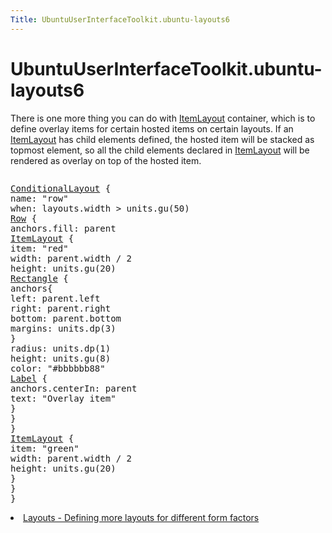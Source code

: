 ```yaml
---
Title: UbuntuUserInterfaceToolkit.ubuntu-layouts6
---
```


# UbuntuUserInterfaceToolkit.ubuntu-layouts6

<span class="subtitle"></span>
<!-- $$$ubuntu-layouts6.html-description -->
<p>There is one more thing you can do with <a href="Ubuntu.Layouts.ItemLayout.md">ItemLayout</a> container, which is to define overlay items for certain hosted items on certain layouts. If an <a href="Ubuntu.Layouts.ItemLayout.md">ItemLayout</a> has child elements defined, the hosted item will be stacked as topmost element, so all the child elements declared in <a href="Ubuntu.Layouts.ItemLayout.md">ItemLayout</a> will be rendered as overlay on top of the hosted item.</p>
<p class="centerAlign"><img src="https://developer.ubuntu.com/static/devportal_uploaded/e8f29d42-5943-482a-ae85-547ff21283df-../ubuntu-layouts6/images/layout7.png" alt="" /></p><pre class="qml"><span class="type"><a href="Ubuntu.Layouts.ConditionalLayout.md">ConditionalLayout</a></span> {
<span class="name">name</span>: <span class="string">&quot;row&quot;</span>
<span class="name">when</span>: <span class="name">layouts</span>.<span class="name">width</span> <span class="operator">&gt;</span> <span class="name">units</span>.<span class="name">gu</span>(<span class="number">50</span>)
<span class="type"><a href="QtQuick.Row.md">Row</a></span> {
<span class="name">anchors</span>.fill: <span class="name">parent</span>
<span class="type"><a href="Ubuntu.Layouts.ItemLayout.md">ItemLayout</a></span> {
<span class="name">item</span>: <span class="string">&quot;red&quot;</span>
<span class="name">width</span>: <span class="name">parent</span>.<span class="name">width</span> <span class="operator">/</span> <span class="number">2</span>
<span class="name">height</span>: <span class="name">units</span>.<span class="name">gu</span>(<span class="number">20</span>)
<span class="type"><a href="QtQuick.Rectangle.md">Rectangle</a></span> {
<span class="type">anchors</span>{
<span class="name">left</span>: <span class="name">parent</span>.<span class="name">left</span>
<span class="name">right</span>: <span class="name">parent</span>.<span class="name">right</span>
<span class="name">bottom</span>: <span class="name">parent</span>.<span class="name">bottom</span>
<span class="name">margins</span>: <span class="name">units</span>.<span class="name">dp</span>(<span class="number">3</span>)
}
<span class="name">radius</span>: <span class="name">units</span>.<span class="name">dp</span>(<span class="number">1</span>)
<span class="name">height</span>: <span class="name">units</span>.<span class="name">gu</span>(<span class="number">8</span>)
<span class="name">color</span>: <span class="string">&quot;#bbbbbb88&quot;</span>
<span class="type"><a href="Ubuntu.Components.Label.md">Label</a></span> {
<span class="name">anchors</span>.centerIn: <span class="name">parent</span>
<span class="name">text</span>: <span class="string">&quot;Overlay item&quot;</span>
}
}
}
<span class="type"><a href="Ubuntu.Layouts.ItemLayout.md">ItemLayout</a></span> {
<span class="name">item</span>: <span class="string">&quot;green&quot;</span>
<span class="name">width</span>: <span class="name">parent</span>.<span class="name">width</span> <span class="operator">/</span> <span class="number">2</span>
<span class="name">height</span>: <span class="name">units</span>.<span class="name">gu</span>(<span class="number">20</span>)
}
}
}</pre>
<!-- @@@ubuntu-layouts6.html -->
<p class="naviNextPrevious footerNavi">
<li><a class="nextPage" href="UbuntuUserInterfaceToolkit.ubuntu-layouts7.md">Layouts - Defining more layouts for different form factors</a></li>
</p>

